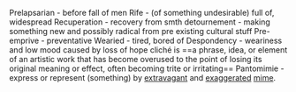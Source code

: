 Prelapsarian - before fall of men
Rife - (of something undesirable) full of, widespread
Recuperation - recovery from smth
detournement - making something new and possibly radical from pre existing cultural stuff
Pre- emprive - preventative 
Wearied - tired, bored of
Despondency - weariness and low mood caused by loss of hope
cliché is ==a phrase, idea, or element of an artistic work that has become overused to the point of losing its original meaning or effect, often becoming trite or irritating==
Pantomimie - express or represent (something) by [extravagant](https://www.google.com/search?client=firefox-b-m&sca_esv=ba24c2d2484ecd3d&sxsrf=AE3TifPLEe8cIzZaQMMxZq15gSUx0lDMQw:1756339411059&q=extravagant&si=AMgyJEuOnAWW0Co4MNdoFOPUEMGAgD1xCajUiXHj6UfoInqO0I8Up592zzMowrw9B47j4NGuk1MpvnKeQ9Z9mq8Kxr3ycOM2suZCs92YUi7i1qF3qJHzOKc%3D&expnd=1&sa=X&ved=2ahUKEwjg4s2VmqyPAxU9l4kEHbTbAGYQyecJegQIIhAf&biw=428&bih=737&dpr=3) and [exaggerated](https://www.google.com/search?client=firefox-b-m&sca_esv=ba24c2d2484ecd3d&sxsrf=AE3TifPLEe8cIzZaQMMxZq15gSUx0lDMQw:1756339411059&q=exaggerated&si=AMgyJEuOnAWW0Co4MNdoFOPUEMGA0D9vTOZNIYj47pzWv8ahOEH-uQZXr_u5CWgDQyWg6cYIuCAKyLN5ni7oRTBAiqzZgC9BQCXs8Ad3fwLhSwZjLzkzYXE%3D&expnd=1&sa=X&ved=2ahUKEwjg4s2VmqyPAxU9l4kEHbTbAGYQyecJegQIIhAg) [mime](https://www.google.com/search?client=firefox-b-m&sca_esv=ba24c2d2484ecd3d&sxsrf=AE3TifPLEe8cIzZaQMMxZq15gSUx0lDMQw:1756339411059&q=mime&si=AMgyJEvmOB0NaCA9Kj-yVgOHUkxI9N4wNf2dQsWsaxGpAjij-ei3o2sOAi1qb7PqdIwmuF9IX1EiGCKpBbXwc_h3PknkbkH1tg%3D%3D&expnd=1&sa=X&ved=2ahUKEwjg4s2VmqyPAxU9l4kEHbTbAGYQyecJegQIIhAh).